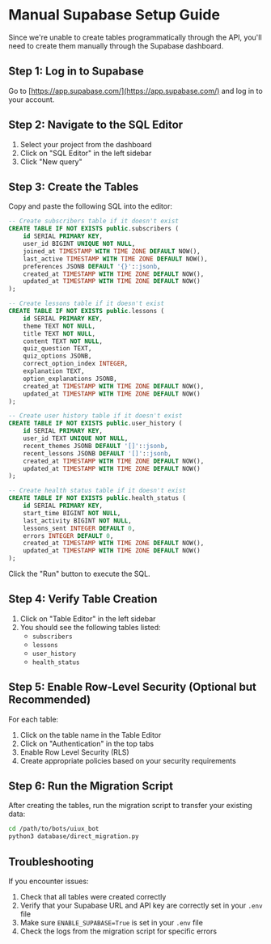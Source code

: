 # Manual Supabase Setup Guide

Since we're unable to create tables programmatically through the API, you'll need to create them manually through the Supabase dashboard.

## Step 1: Log in to Supabase

Go to [https://app.supabase.com/](https://app.supabase.com/) and log in to your account.

## Step 2: Navigate to the SQL Editor

1. Select your project from the dashboard
2. Click on "SQL Editor" in the left sidebar
3. Click "New query"

## Step 3: Create the Tables

Copy and paste the following SQL into the editor:

```sql
-- Create subscribers table if it doesn't exist
CREATE TABLE IF NOT EXISTS public.subscribers (
    id SERIAL PRIMARY KEY,
    user_id BIGINT UNIQUE NOT NULL,
    joined_at TIMESTAMP WITH TIME ZONE DEFAULT NOW(),
    last_active TIMESTAMP WITH TIME ZONE DEFAULT NOW(),
    preferences JSONB DEFAULT '{}'::jsonb,
    created_at TIMESTAMP WITH TIME ZONE DEFAULT NOW(),
    updated_at TIMESTAMP WITH TIME ZONE DEFAULT NOW()
);

-- Create lessons table if it doesn't exist
CREATE TABLE IF NOT EXISTS public.lessons (
    id SERIAL PRIMARY KEY,
    theme TEXT NOT NULL,
    title TEXT NOT NULL,
    content TEXT NOT NULL,
    quiz_question TEXT,
    quiz_options JSONB,
    correct_option_index INTEGER,
    explanation TEXT,
    option_explanations JSONB,
    created_at TIMESTAMP WITH TIME ZONE DEFAULT NOW(),
    updated_at TIMESTAMP WITH TIME ZONE DEFAULT NOW()
);

-- Create user history table if it doesn't exist
CREATE TABLE IF NOT EXISTS public.user_history (
    id SERIAL PRIMARY KEY,
    user_id TEXT UNIQUE NOT NULL,
    recent_themes JSONB DEFAULT '[]'::jsonb,
    recent_lessons JSONB DEFAULT '[]'::jsonb,
    created_at TIMESTAMP WITH TIME ZONE DEFAULT NOW(),
    updated_at TIMESTAMP WITH TIME ZONE DEFAULT NOW()
);

-- Create health status table if it doesn't exist
CREATE TABLE IF NOT EXISTS public.health_status (
    id SERIAL PRIMARY KEY,
    start_time BIGINT NOT NULL,
    last_activity BIGINT NOT NULL,
    lessons_sent INTEGER DEFAULT 0,
    errors INTEGER DEFAULT 0,
    created_at TIMESTAMP WITH TIME ZONE DEFAULT NOW(),
    updated_at TIMESTAMP WITH TIME ZONE DEFAULT NOW()
);
```

Click the "Run" button to execute the SQL.

## Step 4: Verify Table Creation

1. Click on "Table Editor" in the left sidebar
2. You should see the following tables listed:
   - `subscribers`
   - `lessons`
   - `user_history`
   - `health_status`

## Step 5: Enable Row-Level Security (Optional but Recommended)

For each table:

1. Click on the table name in the Table Editor
2. Click on "Authentication" in the top tabs
3. Enable Row Level Security (RLS)
4. Create appropriate policies based on your security requirements

## Step 6: Run the Migration Script

After creating the tables, run the migration script to transfer your existing data:

```bash
cd /path/to/bots/uiux_bot
python3 database/direct_migration.py
```

## Troubleshooting

If you encounter issues:

1. Check that all tables were created correctly
2. Verify that your Supabase URL and API key are correctly set in your `.env` file
3. Make sure `ENABLE_SUPABASE=True` is set in your `.env` file
4. Check the logs from the migration script for specific errors 